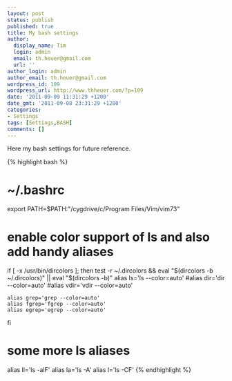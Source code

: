```yaml
---
layout: post
status: publish
published: true
title: My bash settings
author:
  display_name: Tim
  login: admin
  email: th.heuer@gmail.com
  url: ''
author_login: admin
author_email: th.heuer@gmail.com
wordpress_id: 109
wordpress_url: http://www.thheuer.com/?p=109
date: '2011-09-09 11:31:29 +1200'
date_gmt: '2011-09-08 23:31:29 +1200'
categories:
- Settings
tags: [Settings,BASH]
comments: []
---
```

<p>Here my bash settings for future reference.</p>

{% highlight bash %}
# ~/.bashrc
export PATH=$PATH:"/cygdrive/c/Program Files/Vim/vim73"
# enable color support of ls and also add handy aliases
if [ -x /usr/bin/dircolors ]; then
    test -r ~/.dircolors && eval "$(dircolors -b ~/.dircolors)" || eval "$(dircolors -b)"
    alias ls='ls --color=auto'
    #alias dir='dir --color=auto'
    #alias vdir='vdir --color=auto'

    alias grep='grep --color=auto'
    alias fgrep='fgrep --color=auto'
    alias egrep='egrep --color=auto'
fi

# some more ls aliases
alias ll='ls -alF'
alias la='ls -A'
alias l='ls -CF'
{% endhighlight %}
